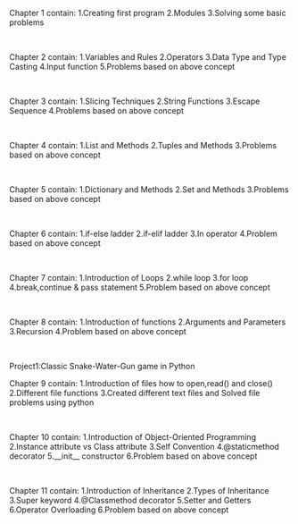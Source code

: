 <p> Chapter 1 contain: 1.Creating first program
                       2.Modules
                       3.Solving some basic problems </p>
<br>
<p>Chapter 2 contain: 1.Variables and Rules
                      2.Operators
                      3.Data Type and Type Casting
                      4.Input function
                      5.Problems based on above concept</p>
<br>
<p>Chapter 3 contain: 1.Slicing Techniques
                      2.String Functions
                      3.Escape Sequence 
                      4.Problems based on above concept
</p>
<br>
<p>Chapter 4 contain: 1.List and Methods 
                      2.Tuples and Methods 
                      3.Problems based on above concept
</p>
<br>
<p>Chapter 5 contain: 1.Dictionary and Methods
                      2.Set and Methods
                      3.Problems based on above concept</p>    
<br>
<p>Chapter 6 contain: 1.if-else ladder
                      2.if-elif ladder
                      3.In operator
                      4.Problem based on above concept
                      </p>     
<br>
<p>Chapter 7 contain: 1.Introduction of Loops
                      2.while loop
                      3.for loop
                      4.break,continue & pass statement
                      5.Problem based on above concept</p>
<br>
<p>Chapter 8 contain: 1.Introduction of functions
                      2.Arguments and Parameters
                      3.Recursion
                      4.Problem based on above concept</p>
<br>
<p>Project1:Classic Snake-Water-Gun game in Python    
<br>
<p>Chapter 9 contain: 1.Introduction of files how to open,read() and close()
                      2.Different file functions
                      3.Created different text files and Solved file problems using python
                      </p>             
<br>
<p>Chapter 10 contain: 1.Introduction of Object-Oriented Programming
                       2.Instance attribute vs Class attribute
                       3.Self Convention
                       4.@staticmethod decorator 
                       5.__init__ constructor
                       6.Problem based on above concept
                      </p>  
<br>
<p>Chapter 11 contain: 1.Introduction of Inheritance
                       2.Types of Inheritance
                       3.Super keyword
                       4.@Classmethod decorator
                       5.Setter and Getters
                       6.Operator Overloading
                       6.Problem based on above concept
                      </p>  